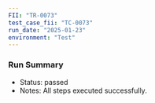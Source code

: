 ```yaml
---
FII: "TR-0073"
test_case_fii: "TC-0073"
run_date: "2025-01-23"
environment: "Test"
---
```


### Run Summary
- Status: passed
- Notes: All steps executed successfully.